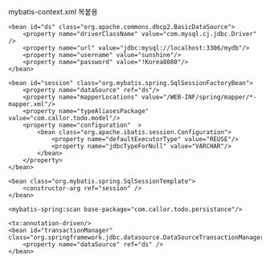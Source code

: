 mybatis-context.xml 복붙용

<?xml version="1.0" encoding="UTF-8"?>
<beans xmlns="http://www.springframework.org/schema/beans"
	xmlns:xsi="http://www.w3.org/2001/XMLSchema-instance"
	xmlns:context="http://www.springframework.org/schema/context"
	xmlns:mybatis-spring="http://mybatis.org/schema/mybatis-spring"
	xmlns:tx="http://www.springframework.org/schema/tx"
	xsi:schemaLocation="http://www.springframework.org/schema/beans https://www.springframework.org/schema/beans/spring-beans-4.3.xsd
		http://www.springframework.org/schema/context https://www.springframework.org/schema/context/spring-context-4.3.xsd
		http://mybatis.org/schema/mybatis-spring http://mybatis.org/schema/mybatis-spring-1.2.xsd
		http://www.springframework.org/schema/tx https://www.springframework.org/schema/tx/spring-tx-4.3.xsd">

	
	<bean id="ds" class="org.apache.commons.dbcp2.BasicDataSource">	
		<property name="driverClassName" value="com.mysql.cj.jdbc.Driver" />
		<property name="url" value="jdbc:mysql://localhost:3306/mydb"/>
		<property name="username" value="sunshine"/>
		<property name="password" value="!Korea8080"/>
	</bean>

	<bean id="session" class="org.mybatis.spring.SqlSessionFactoryBean">
		<property name="dataSource" ref="ds"/>
		<property name="mapperLocations" value="/WEB-INF/spring/mapper/*-mapper.xml"/>
		<property name="typeAliasesPackage" value="com.callor.todo.model"/>
		<property name="configuration"  >
			<bean class="org.apache.ibatis.session.Configuration">
				<property name="defaultExecutorType" value="REUSE"/>
				<property name="jdbcTypeForNull" value="VARCHAR"/>
			</bean>
		</property>
	</bean>

	<bean class="org.mybatis.spring.SqlSessionTemplate">
		<constructor-arg ref="session" />	
	</bean>
	
	<mybatis-spring:scan base-package="com.callor.todo.persistance"/>
	
	<tx:annotation-driven/>
	<bean id="transactionManager" class="org.springframework.jdbc.datasource.DataSourceTransactionManager">
		<property name="dataSource" ref="ds" />
	</bean>

</beans>
